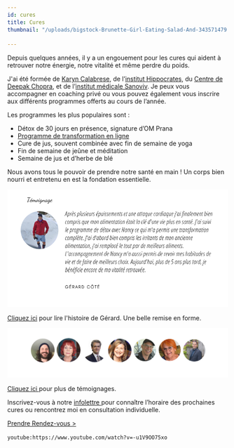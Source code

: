 ```yaml
---
id: cures
title: Cures
thumbnail: "/uploads/bigstock-Brunette-Girl-Eating-Salad-And-343571479.jpg"

---
```

Depuis quelques années, il y a un engouement pour les cures qui aident à retrouver notre énergie, notre vitalité et même perdre du poids.

J'ai été formée de [Karyn Calabrese](https://karynraw.com/), de l’[institut Hippocrates](https://instituthippocrates.com/), du [Centre de Deepak Chopra](https://chopra.com "Chopra"), et de l’[institut médicale Sanoviv](https://www.sanoviv.com/). Je peux vous accompagner en coaching privé ou vous pouvez également vous inscrire aux différents programmes offerts au cours de l’année.

Les programmes les plus populaires sont :

* Détox de 30 jours en présence, signature d’OM Prana
* [Programme de transformation en ligne](https://nancybilodeau.com/boutique/programme-de-transformation)
* Cure de jus, souvent combinée avec fin de semaine de yoga
* Fin de semaine de jeûne et méditation
* Semaine de jus et d’herbe de blé

Nous avons tous le pouvoir de prendre notre santé en main ! Un corps bien nourri et entretenu en est la fondation essentielle.

![](/uploads/copie-de-temoignage-michelle-eng.png)

[Cliquez ici](https://cours.nancybilodeau.com/67y4gre0po "Gérard") pour lire l'histoire de Gérard. Une belle remise en forme.

![](/uploads/copie-de-copie-de-detox-transforme.png)

[Cliquez ici ](https://cours.nancybilodeau.com/temoignagesdetox)pour plus de témoignages.

Inscrivez-vous à notre [infolettre ](http://eepurl.com/gpZ2jv)pour connaître l’horaire des prochaines cures ou rencontrez moi en consultation individuelle.

[Prendre Rendez-vous >](https://www.gorendezvous.com/homepage/111690)

`youtube:https://www.youtube.com/watch?v=-u1V9OO75xo`